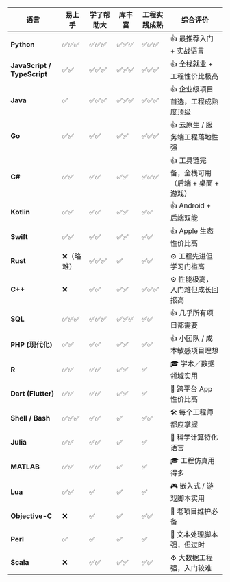| 语言                          | 易上手   | 学了帮助大 | 库丰富 | 工程实践成熟 | 综合评价                        |
| --------------------------- | ----- | ----- | --- | ------ | --------------------------- |
| **Python**                  | ✅✅✅   | ✅✅✅   | ✅✅✅ | ✅✅✅    | 👍 最推荐入门 + 实战语言             |
| **JavaScript / TypeScript** | ✅✅    | ✅✅✅   | ✅✅✅ | ✅✅✅    | 👍 全栈就业 + 工程性价比极高           |
| **Java**                    | ✅     | ✅✅✅   | ✅✅✅ | ✅✅✅    | 👍 企业级项目首选，工程成熟度顶级          |
| **Go**                      | ✅✅    | ✅✅    | ✅✅  | ✅✅✅    | 👍 云原生 / 服务端工程落地性强          |
| **C#**                      | ✅✅    | ✅✅    | ✅✅  | ✅✅✅    | 👍 工具链完备，全栈可用（后端 + 桌面 + 游戏） |
| **Kotlin**                  | ✅✅    | ✅✅    | ✅✅  | ✅✅     | 👍 Android + 后端双能           |
| **Swift**                   | ✅✅    | ✅✅    | ✅✅  | ✅✅     | 👍 Apple 生态性价比高             |
| **Rust**                    | ❌（略难） | ✅✅✅   | ✅   | ✅✅     | ⚙️ 工程先进但学习门槛高               |
| **C++**                     | ❌     | ✅✅    | ✅✅  | ✅✅✅    | ⚙️ 性能极高，入门难但成长回报高           |
| **SQL**                     | ✅✅✅   | ✅✅✅   | ✅✅✅ | ✅✅     | 👍 几乎所有项目都需要                |
| **PHP (现代化)**               | ✅✅    | ✅✅    | ✅✅  | ✅✅     | 👍 小团队 / 成本敏感项目理想           |
| **R**                       | ✅✅    | ✅✅    | ✅✅  | ✅      | 🎓 学术／数据领域实用                |
| **Dart (Flutter)**          | ✅✅    | ✅✅    | ✅✅  | ✅      | 📱 跨平台 App 性价比高             |
| **Shell / Bash**            | ✅✅✅   | ✅✅    | ✅   | ✅✅     | 🛠️ 每个工程师都应掌握               |
| **Julia**                   | ✅✅    | ✅✅    | ✅   | ✅      | 🔬 科学计算特化语言                 |
| **MATLAB**                  | ✅✅    | ✅✅    | ✅   | ✅      | 🎓 工程仿真用得多                  |
| **Lua**                     | ✅✅    | ✅     | ✅   | ✅      | 🎮 嵌入式 / 游戏脚本实用             |
| **Objective-C**             | ❌     | ✅     | ✅   | ✅✅     | 🧩 老项目维护必备                  |
| **Perl**                    | ✅     | ✅     | ✅   | ✅      | 🧠 文本处理脚本强，但过时              |
| **Scala**                   | ❌     | ✅✅    | ✅✅  | ✅✅     | ⚙️ 大数据工程强，入门较难              |
